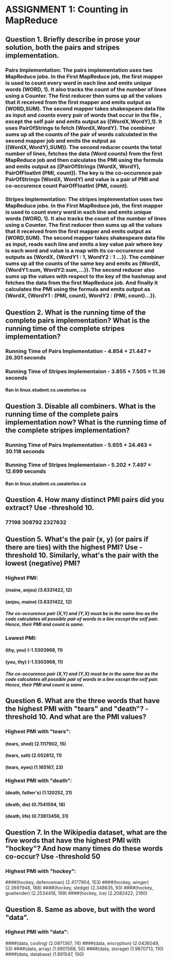 # ASSIGNMENT 1: Counting in MapReduce
## Question 1. Briefly describe in prose your solution, both the pairs and stripes implementation. 

### Pairs Implementation: The pairs implementation uses two MapReduce jobs. In the First MapReduce job, the first mapper is used to count every word in each line and emits unique words (WORD, 1). It also tracks the count of the number of lines using a Counter.  The first reducer then sums up all the values that it received from the first mapper and emits output as (WORD,SUM). The second mapper takes shakespeare data file as input and counts every pair of words that occur in the file , except the self pair and emits output as ((WordX,WordY),1). It uses PairOfStrings to fetch (WordX,WordY). The combiner sums up all the counts of the pair of words calculated in the second mapper job and emits the output as ((WordX,WordY),SUM)). The second reducer counts the total number of lines, fetches the data (Word counts) from the first MapReduce job and then calculates the PMI using the formula and emits output as ((PairOfStrings (WordX, WordY), PairOfFloatInt (PMI, count)). The key is the co-occurence pair PairOfStrings (WordX, WordY) and value is a pair of PMI and co-occurence count PairOfFloatInt (PMI, count).



### Stripes Implementation: The stripes implementation uses two MapReduce jobs. In the First MapReduce job, the first mapper is used to count every word in each line and emits unique words (WORD, 1). It also tracks the count of the number of lines using a Counter. The first reducer then sums up all the values that it received from the first mapper and emits output as (WORD,SUM). The second mapper takes shakespeare data file as input, reads each line and emits a key value pair where key is each word and value is a map with its co-occurence and outputs as (WordX, {WordY1 : 1, WordY2 : 1 ...}). The combiner sums up all the counts of the same key and emits as (WordX, {WordY1:sum, WordY2:sum,...}). The second reducer also sums up the values with respect to the key of the hashmap and fetches the data from the first MapReduce job. And finally it calculates the PMI using the formula and emits output as (WordX, {WordY1 : (PMI, count), WordY2 : (PMI, count)...}).



## Question 2. What is the running time of the complete pairs implementation? What is the running time of the complete stripes implementation?

### Running Time of Pairs Implementation - 4.854 + 21.447 = 26.301 seconds
### Running Time of Stripes Implementaion -  3.855 + 7.505 = 11.36 seconds
#### Ran in linux.student.cs.uwaterloo.ca

## Question 3. Disable all combiners. What is the running time of the complete pairs implementation now? What is the running time of the complete stripes implementation?

### Running Time of Pairs Implementation - 5.655 + 24.463 = 30.118 seconds
### Running Time of Stripes Implementaion -  5.202 + 7.497 = 12.699 seconds
#### Ran in linux.student.cs.uwaterloo.ca

## Question 4. How many distinct PMI pairs did you extract? Use -threshold 10.

### 77198  308792 2327632

## Question 5. What's the pair (x, y) (or pairs if there are ties) with the highest PMI? Use -threshold 10. Similarly, what's the pair with the lowest (negative) PMI? 

### Highest PMI:
#### (maine, anjou)	(3.6331422, 12)
#### (anjou, maine)	(3.6331422, 12)
##### The co-occurence pair (X,Y) and (Y,X) must be in the same line as the code calculates all possible pair of words in a line except the self pair. Hence, their PMI and count is same.
### Lowest PMI:
#### (thy, you)	(-1.5303968, 11)
#### (you, thy)	(-1.5303968, 11)
##### The co-occurence pair (X,Y) and (Y,X) must be in the same line as the code calculates all possible pair of words in a line except the self pair. Hence, their PMI and count is same.

## Question 6. What are the three words that have the highest PMI with "tears" and "death"? -threshold 10. And what are the PMI values?

### Highest PMI with "tears":
#### (tears, shed)	(2.1117902, 15)
#### (tears, salt)	(2.052812, 11)
#### (tears, eyes)	(1.165167, 23)

### Highest PMI with "death":
#### (death, father's)	(1.120252, 21)
#### (death, die)	(0.7541594, 18)
#### (death, life)	(0.73813456, 31)


## Question 7. In the Wikipedia dataset, what are the five words that have the highest PMI with "hockey"? And how many times do these words co-occur? Use -threshold 50

### Highest PMI with "hockey":
####(hockey, defenceman)	(2.4177904, 153)
####(hockey, winger)	(2.3697948, 188)
####(hockey, sledge)	(2.348635, 93)
####(hockey, goaltender)	(2.2534416, 199)
####(hockey, ice)	(2.2082422, 2160)

## Question 8. Same as above, but with the word "data".

### Highest PMI with "data":
####(data, cooling)	(2.0971367, 74)
####(data, encryption)	(2.0436049, 53)
####(data, array)	(1.9901568, 50)
####(data, storage)	(1.9870713, 110)
####(data, database)	(1.891547, 100)

